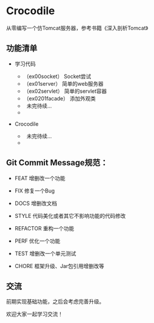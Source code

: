 # Crocodile

从零编写一个仿Tomcat服务器，参考书籍《深入剖析Tomcat》

## 功能清单

+ 学习代码

    - （ex00socket）   Socket尝试
    - （ex01server）   简单的web服务器
    - （ex02servlet）   简单的servlet容器   
    - （ex0201facade）   添加外观类  
    -  &nbsp;&nbsp;未完待续...
    -
    
    
+ Crocodile

    -  &nbsp;&nbsp;未完待续...
    -

## Git Commit Message规范：

- FEAT 增删改一个功能

- FIX 修复一个Bug

- DOCS 增删改文档

- STYLE 代码美化或者其它不影响功能的代码修改

- REFACTOR 重构一个功能

- PERF 优化一个功能

- TEST 增删改一个单元测试

- CHORE 框架升级、Jar包引用增删改等

## 交流

前期实现基础功能，之后会考虑完善升级。

欢迎大家一起学习交流！




